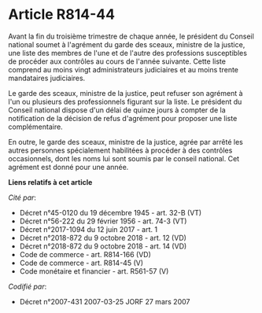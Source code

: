 # Article R814-44

Avant la fin du troisième trimestre de chaque année, le président du Conseil national soumet à l'agrément du garde des
sceaux, ministre de la justice, une liste des membres de l'une et de l'autre des professions susceptibles de procéder aux
contrôles au cours de l'année suivante. Cette liste comprend au moins vingt administrateurs judiciaires et au moins trente
mandataires judiciaires.

Le garde des sceaux, ministre de la justice, peut refuser son agrément à l'un ou plusieurs des professionnels figurant sur la
liste. Le président du Conseil national dispose d'un délai de quinze jours à compter de la notification de la décision de
refus d'agrément pour proposer une liste complémentaire.

En outre, le garde des sceaux, ministre de la justice, agrée par arrêté les autres personnes spécialement habilitées à
procéder à des contrôles occasionnels, dont les noms lui sont soumis par le conseil national. Cet agrément est donné pour une
année.

**Liens relatifs à cet article**

_Cité par_:

  - Décret n°45-0120 du 19 décembre 1945 - art. 32-B (VT)
  - Décret n°56-222 du 29 février 1956 - art. 74-3 (VT)
  - Décret n°2017-1094 du 12 juin 2017 - art. 1
  - Décret n°2018-872 du 9 octobre 2018 - art. 12 (VD)
  - Décret n°2018-872 du 9 octobre 2018 - art. 14 (VD)
  - Code de commerce - art. R814-166 (VD)
  - Code de commerce - art. R814-45 (V)
  - Code monétaire et financier - art. R561-57 (V)

_Codifié par_:

  - Décret n°2007-431 2007-03-25 JORF 27 mars 2007
